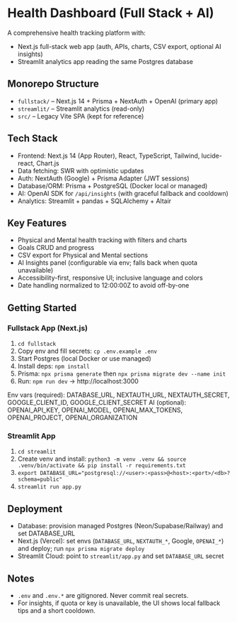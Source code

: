 # Health Dashboard (Full Stack + AI)

A comprehensive health tracking platform with:
- Next.js full-stack web app (auth, APIs, charts, CSV export, optional AI insights)
- Streamlit analytics app reading the same Postgres database

## Monorepo Structure
- `fullstack/` – Next.js 14 + Prisma + NextAuth + OpenAI (primary app)
- `streamlit/` – Streamlit analytics (read-only)
- `src/` – Legacy Vite SPA (kept for reference)

## Tech Stack
- Frontend: Next.js 14 (App Router), React, TypeScript, Tailwind, lucide-react, Chart.js
- Data fetching: SWR with optimistic updates
- Auth: NextAuth (Google) + Prisma Adapter (JWT sessions)
- Database/ORM: Prisma + PostgreSQL (Docker local or managed)
- AI: OpenAI SDK for `/api/insights` (with graceful fallback and cooldown)
- Analytics: Streamlit + pandas + SQLAlchemy + Altair

## Key Features
- Physical and Mental health tracking with filters and charts
- Goals CRUD and progress
- CSV export for Physical and Mental sections
- AI Insights panel (configurable via env; falls back when quota unavailable)
- Accessibility-first, responsive UI; inclusive language and colors
- Date handling normalized to 12:00:00Z to avoid off-by-one

## Getting Started

### Fullstack App (Next.js)
1) `cd fullstack`
2) Copy env and fill secrets: `cp .env.example .env`
3) Start Postgres (local Docker or use managed)
4) Install deps: `npm install`
5) Prisma: `npx prisma generate` then `npx prisma migrate dev --name init`
6) Run: `npm run dev` → http://localhost:3000

Env vars (required): DATABASE_URL, NEXTAUTH_URL, NEXTAUTH_SECRET, GOOGLE_CLIENT_ID, GOOGLE_CLIENT_SECRET
AI (optional): OPENAI_API_KEY, OPENAI_MODEL, OPENAI_MAX_TOKENS, OPENAI_PROJECT, OPENAI_ORGANIZATION

### Streamlit App
1) `cd streamlit`
2) Create venv and install: `python3 -m venv .venv && source .venv/bin/activate && pip install -r requirements.txt`
3) `export DATABASE_URL="postgresql://<user>:<pass>@<host>:<port>/<db>?schema=public"`
4) `streamlit run app.py`

## Deployment
- Database: provision managed Postgres (Neon/Supabase/Railway) and set DATABASE_URL
- Next.js (Vercel): set envs (`DATABASE_URL`, `NEXTAUTH_*`, Google, `OPENAI_*`) and deploy; run `npx prisma migrate deploy`
- Streamlit Cloud: point to `streamlit/app.py` and set `DATABASE_URL` secret

## Notes
- `.env` and `.env.*` are gitignored. Never commit real secrets.
- For insights, if quota or key is unavailable, the UI shows local fallback tips and a short cooldown.
